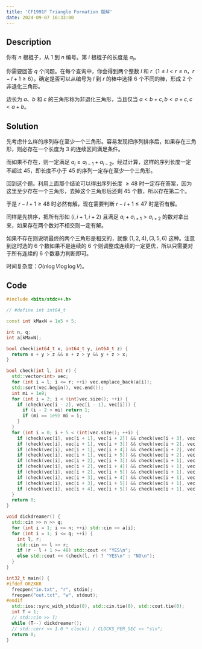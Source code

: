 ```yaml
---
title: 'CF1991F Triangle Formation 题解'
date: 2024-09-07 16:33:00
---
```


## Description

你有 $n$ 根棍子，从 $1$ 到 $n$ 编号。第 $i$ 根棍子的长度是 $a_i$。

你需要回答 $q$ 个问题。在每个查询中，你会得到两个整数 $l$ 和 $r$（$1 \le l < r \le n，r − l + 1 \ge 6$）。确定是否可以从编号为 $l$ 到 $r$ 的棒中选择 $6$ 个不同的棒，形成 $2$ 个非退化三角形。

边长为 $a$、$b$ 和 $c$ 的三角形称为非退化三角形，当且仅当 $a<b+c,b<a+c,c<a+b$。

## Solution

先考虑什么样的序列存在至少一个三角形。容易发现把序列排序后，如果存在三角形，则必存在一个长度为 $3$ 的连续区间满足条件。

而如果不存在，则一定满足 $a_i\geq a_{i-1}+a_{i-2}$。经过计算，这样的序列长度一定不超过 $45$，即长度不小于 $45$ 的序列一定存在至少一个三角形。

回到这个题。利用上面那个结论可以得出序列长度 $\geq 48$ 时一定存在答案，因为这里至少存在一个三角形，去掉这个三角形后还剩 $45$ 个数，所以存在第二个。

于是 $r-l+1\geq 48$ 时必然有解，现在需要判断 $r-l+1\leq 47$ 时是否有解。

同样是先排序，把所有形如 $(i,i+1,i+2)$ 且满足 $a_i+a_{i+1}>a_{i+2}$ 的数对拿出来，如果存在两个数对不相交则一定有解。

如果不存在则说明最终的两个三角形是相交的，就像 $(1,2,4),(3,5,6)$ 这种。注意到这时选的 $6$ 个数如果不是连续的 $6$ 个则调整成连续的一定更优，所以只需要对于所有连续的 $6$ 个数暴力判断即可。

时间复杂度：$O(n\log V\log\log V)$。

## Code

```cpp
#include <bits/stdc++.h>

// #define int int64_t

const int kMaxN = 1e5 + 5;

int n, q;
int a[kMaxN];

bool check(int64_t x, int64_t y, int64_t z) {
  return x + y > z && x + z > y && y + z > x;
}

bool check(int l, int r) {
  std::vector<int> vec;
  for (int i = l; i <= r; ++i) vec.emplace_back(a[i]);
  std::sort(vec.begin(), vec.end());
  int mi = 1e9;
  for (int i = 2; i < (int)vec.size(); ++i) {
    if (check(vec[i - 2], vec[i - 1], vec[i])) {
      if (i - 2 > mi) return 1;
      if (mi == 1e9) mi = i;
    }
  }
  for (int i = 0; i + 5 < (int)vec.size(); ++i) {
    if (check(vec[i], vec[i + 1], vec[i + 2]) && check(vec[i + 3], vec[i + 4], vec[i + 5])) return 1;
    if (check(vec[i], vec[i + 1], vec[i + 3]) && check(vec[i + 2], vec[i + 4], vec[i + 5])) return 1;
    if (check(vec[i], vec[i + 1], vec[i + 4]) && check(vec[i + 2], vec[i + 3], vec[i + 5])) return 1;
    if (check(vec[i], vec[i + 1], vec[i + 5]) && check(vec[i + 2], vec[i + 3], vec[i + 4])) return 1;
    if (check(vec[i], vec[i + 2], vec[i + 3]) && check(vec[i + 1], vec[i + 4], vec[i + 5])) return 1;
    if (check(vec[i], vec[i + 2], vec[i + 4]) && check(vec[i + 1], vec[i + 3], vec[i + 5])) return 1;
    if (check(vec[i], vec[i + 2], vec[i + 5]) && check(vec[i + 1], vec[i + 3], vec[i + 4])) return 1;
    if (check(vec[i], vec[i + 3], vec[i + 4]) && check(vec[i + 1], vec[i + 2], vec[i + 5])) return 1;
    if (check(vec[i], vec[i + 3], vec[i + 5]) && check(vec[i + 1], vec[i + 2], vec[i + 4])) return 1;
    if (check(vec[i], vec[i + 4], vec[i + 5]) && check(vec[i + 1], vec[i + 2], vec[i + 3])) return 1;
  }
  return 0;
}

void dickdreamer() {
  std::cin >> n >> q;
  for (int i = 1; i <= n; ++i) std::cin >> a[i];
  for (int i = 1; i <= q; ++i) {
    int l, r;
    std::cin >> l >> r;
    if (r - l + 1 >= 48) std::cout << "YES\n";
    else std::cout << (check(l, r) ? "YES\n" : "NO\n");
  }
}

int32_t main() {
#ifdef ORZXKR
  freopen("in.txt", "r", stdin);
  freopen("out.txt", "w", stdout);
#endif
  std::ios::sync_with_stdio(0), std::cin.tie(0), std::cout.tie(0);
  int T = 1;
  // std::cin >> T;
  while (T--) dickdreamer();
  // std::cerr << 1.0 * clock() / CLOCKS_PER_SEC << "s\n";
  return 0;
}
```